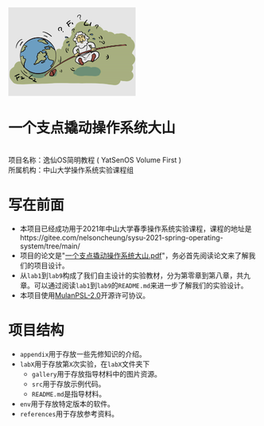 <img src="gallery/summer.jpg" alt="summer" style="zoom:25%;" />

# 一个支点撬动操作系统大山

<center>
    <p align="left">
    <br>
    项目名称：逸仙OS简明教程 ( YatSenOS Volume First )<br>
    所属机构：中山大学操作系统实验课程组	
    </p>
</center>

# 写在前面

+ 本项目已经成功用于2021年中山大学春季操作系统实验课程，课程的地址是https://gitee.com/nelsoncheung/sysu-2021-spring-operating-system/tree/main/
+ 项目的论文是"[一个支点撬动操作系统大山.pdf](%E4%B8%80%E4%B8%AA%E6%94%AF%E7%82%B9%E6%92%AC%E5%8A%A8%E6%93%8D%E4%BD%9C%E7%B3%BB%E7%BB%9F%E5%A4%A7%E5%B1%B1.pdf)"，务必首先阅读论文来了解我们的项目设计。
+ 从`lab1`到`lab9`构成了我们自主设计的实验教材，分为第零章到第八章，共九章。可以通过阅读`lab1`到`lab9`的`README.md`来进一步了解我们的实验设计。
+ 本项目使用[MulanPSL-2.0](http://license.coscl.org.cn/MulanPSL2/)开源许可协议。

# 项目结构

+ `appendix`用于存放一些先修知识的介绍。
+ `labX`用于存放第`X`次实验，在`labX`文件夹下
  + `gallery`用于存放指导材料中的图片资源。
  + `src`用于存放示例代码。
  + `README.md`是指导材料。
+ `env`用于存放特定版本的软件。
+ `references`用于存放参考资料。